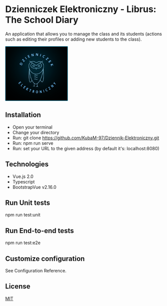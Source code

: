 
# Dzienniczek Elektroniczny - Librus: The School Diary

An application that allows you to manage the class and its students (actions such as editing their profiles or adding new students to the class).

<img src="/src/assets/Logo.png" alt="Logo" width="200"/>

## Installation

+   Open your terminal
+   Change your directory
+   Run: git clone https://github.com/KubaM-97/Dziennik-Elektroniczny.git
+   Run: npm run serve
+   Run: set your URL to the given address (by default it's: localhost:8080)

## Technologies
+   Vue.js 2.0
+   Typescript
+   BootstrapVue v2.16.0

## Run Unit tests
npm run test:unit

## Run End-to-end tests
npm run test:e2e

## Customize configuration
See Configuration Reference.

## License
[MIT](https://choosealicense.com/licenses/mit/)
